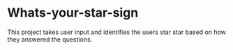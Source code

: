 # Whats-your-star-sign

This project takes user input and identifies the users star star based on how they answered the questions.
